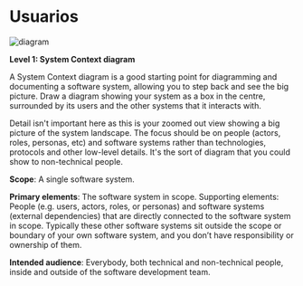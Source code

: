 # Usuarios

![diagram](https://www.plantuml.com/plantuml/svg/0/RL9BRnen4BuZyH-cdAX4s4jFEIMXgpOIj2Y0efpGh1d0YXyhppYGVr_R6r2sxN5cllaUOz-nO91epN3mHJjbuexWADBoRLK5F4qFMewnYKn1UIVaPAgyhN0NDBet4zjOpRxTB0qwsIpcbK4XbjJQpZBwBDEsK0y7y_kNtvlrzlbn_NCxht_KlxwFl-R-aW9xDsuRDO5HLw211tIlsXrW5bcyfJ1AmtjG7nNuFSYHe4ce2PoIGsWlcxa7g9IFJdWwIXghTnQoOzrm8dbChe8ZkIfqqy9lZ3_nLOH1FBnfEe5sUnyiYlOEiF5HihWEVQa9eDk1nLU25jyjzTMtzLd6b0tKDnQr0RxAhbCGNLmbzmkjWcU_5wZFweZkG42V5_wcj2NK0fF5W9R-asebFX036dEvcagDuZq3_yrspJ_vb4q2EaQLOQaYKSN8SF14fdkwxheR9iw3tCvfkrTTaTlnHuvyrGkYx9IZz135zMAzxC5iZ_ykuSk_-WC0)

**Level 1: System Context diagram**

A System Context diagram is a good starting point for diagramming and documenting a software system, allowing you to step back and see the big picture. Draw a diagram showing your system as a box in the centre, surrounded by its users and the other systems that it interacts with.

Detail isn't important here as this is your zoomed out view showing a big picture of the system landscape. The focus should be on people (actors, roles, personas, etc) and software systems rather than technologies, protocols and other low-level details. It's the sort of diagram that you could show to non-technical people.

**Scope**: A single software system.

**Primary elements**: The software system in scope.
Supporting elements: People (e.g. users, actors, roles, or personas) and software systems (external dependencies) that are directly connected to the software system in scope. Typically these other software systems sit outside the scope or boundary of your own software system, and you don’t have responsibility or ownership of them.

**Intended audience**: Everybody, both technical and non-technical people, inside and outside of the software development team.